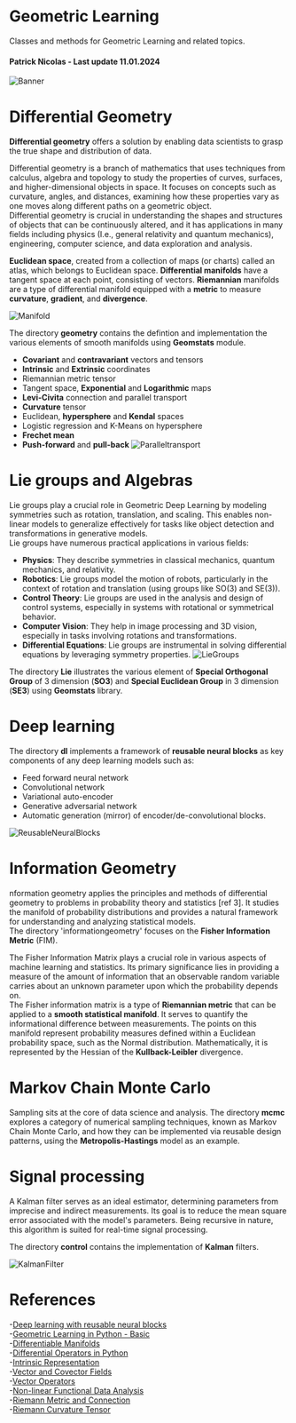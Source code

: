 # Geometric Learning
Classes and methods for Geometric Learning and related topics.

#### Patrick Nicolas - Last update 11.01.2024

![Banner](images/GeometricLearning.png)

# Differential Geometry
__Differential geometry__ offers a solution by enabling data scientists to grasp the true shape and distribution of data.   
     
Differential geometry is a branch of mathematics that uses techniques from calculus, algebra and topology to study the properties of curves, surfaces, and higher-dimensional objects in space. It focuses on concepts such as curvature, angles, and distances, examining how these properties vary as one moves along different paths on a geometric object.  
Differential geometry is crucial in understanding the shapes and structures of objects that can be continuously altered, and it has applications in many fields including physics (I.e., general relativity and quantum mechanics), engineering, computer science, and data exploration and analysis.   
   
__Euclidean space__, created from a collection of maps (or charts) called an atlas, which belongs to Euclidean space. __Differential manifolds__ have a tangent space at each point, consisting of vectors. __Riemannian__ manifolds are a type of differential manifold equipped with a __metric__ to measure __curvature__, __gradient__, and __divergence__.
   
![Manifold](images/Manifold_Tgt_Space.png)

The directory __geometry__ contains the defintion and implementation the various elements of smooth manifolds using __Geomstats__ module.
- __Covariant__ and __contravariant__ vectors and tensors
- __Intrinsic__ and __Extrinsic__ coordinates
- Riemannian metric tensor
- Tangent space, __Exponential__ and __Logarithmic__ maps
- __Levi-Civita__ connection and parallel transport
- __Curvature__ tensor
- Euclidean, __hypersphere__ and __Kendal__ spaces
- Logistic regression and K-Means on hypersphere
- __Frechet mean__
- __Push-forward__ and __pull-back__
![Paralleltransport](images/ParallelTransport.png)

# Lie groups and Algebras
Lie groups play a crucial role in Geometric Deep Learning by modeling symmetries such as rotation, translation, and scaling. This enables non-linear models to generalize effectively for tasks like object detection and transformations in generative models.    
Lie groups have numerous practical applications in various fields:     
- __Physics__: They describe symmetries in classical mechanics, quantum mechanics, and relativity. 
- __Robotics__: Lie groups model the motion of robots, particularly in the context of rotation and translation (using groups like SO(3) and SE(3)).
- __Control Theory__: Lie groups are used in the analysis and design of control systems, especially in systems with rotational or symmetrical behavior.
- __Computer Vision__: They help in image processing and 3D vision, especially in tasks involving rotations and transformations.
- __Differential Equations__: Lie groups are instrumental in solving differential equations by leveraging symmetry properties.
![LieGroups](images/Lie_Manifold.png)

    
The directory __Lie__ illustrates the various element of __Special Orthogonal Group__ of 3 dimension (__SO3__) and __Special Euclidean Group__ in 3 dimension (__SE3__) using __Geomstats__ library. 

# Deep learning
The directory __dl__ implements a framework of __reusable neural blocks__ as key components of any deep learning models such as:
- Feed forward neural network
- Convolutional network
- Variational auto-encoder
- Generative adversarial network
- Automatic generation (mirror) of encoder/de-convolutional blocks.   

![ReusableNeuralBlocks](images/Convolution_Mirror.png)

# Information Geometry
nformation geometry applies the principles and methods of differential geometry to problems in probability theory and statistics [ref 3]. It studies the manifold of probability distributions and provides a natural framework for understanding and analyzing statistical models.     
The directory 'informationgeometry' focuses on the __Fisher Information Metric__ (FIM).    
    
The Fisher Information Matrix plays a crucial role in various aspects of machine learning and statistics. Its primary significance lies in providing a measure of the amount of information that an observable random variable carries about an unknown parameter upon which the probability depends on.   
The Fisher information matrix is a type of __Riemannian metric__ that can be applied to a __smooth statistical manifold__. It serves to quantify the informational difference between measurements. The points on this manifold represent probability measures defined within a Euclidean probability space, such as the Normal distribution. Mathematically, it is represented by the Hessian of the __Kullback-Leibler__ divergence.


# Markov Chain Monte Carlo
Sampling sits at the core of data science and analysis. The directory __mcmc__ explores a category of numerical sampling techniques, known as Markov Chain Monte Carlo, and how they can be implemented via reusable design patterns, using the __Metropolis-Hastings__ model as an example.     

# Signal processing
A Kalman filter serves as an ideal estimator, determining parameters from imprecise and indirect measurements. Its goal is to reduce the mean square error associated with the model's parameters. Being recursive in nature, this algorithm is suited for real-time signal processing.    
   
The directory __control__ contains the implementation of __Kalman__ filters.
    
![KalmanFilter](images/Kalman_Filter.png)


# References
-[Deep learning with reusable neural blocks](http://patricknicolas.blogspot.com/2023/03/building-bert-with-reusable-neural.html)    
-[Geometric Learning in Python - Basic](https://patricknicolas.blogspot.com/2024/02/introduction-to-differential-geometry.html)    
-[Differentiable Manifolds](https://patricknicolas.blogspot.com/2024/03/geometric-learning-in-python-manifolds.html)    
-[Differential Operators in Python](https://patricknicolas.blogspot.com/2023/12/explore-differential-operators-in-python.html)    
-[Intrinsic Representation](https://patricknicolas.blogspot.com/2024/03/geometric-learning-in-python-coordinates.html)   
-[Vector and Covector Fields](https://patricknicolas.blogspot.com/2024/04/geometric-learning-in-python-vector.html)    
-[Vector Operators](https://patricknicolas.blogspot.com/2024/04/geometric-learning-in-python-vector_3.html)   
-[Non-linear Functional Data Analysis](https://patricknicolas.blogspot.com/2024/04/geometric-learning-in-python-functional.html)   
-[Riemann Metric and Connection](https://patricknicolas.blogspot.com/2024/04/geometric-learning-in-python-riemann.html)   
-[Riemann Curvature Tensor](https://patricknicolas.blogspot.com/2024/04/geometric-learning-in-python-riemann_18.html)   

